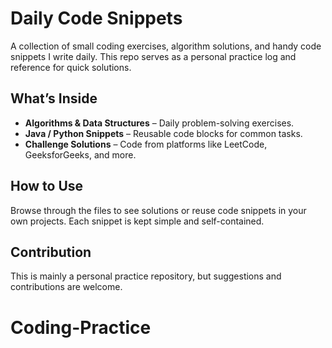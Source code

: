 # Daily Code Snippets

A collection of small coding exercises, algorithm solutions, and handy code snippets I write daily. This repo serves as a personal practice log and reference for quick solutions.

## What’s Inside

- **Algorithms & Data Structures** – Daily problem-solving exercises.
- **Java / Python Snippets** – Reusable code blocks for common tasks.
- **Challenge Solutions** – Code from platforms like LeetCode, GeeksforGeeks, and more.

## How to Use

Browse through the files to see solutions or reuse code snippets in your own projects. Each snippet is kept simple and self-contained.

## Contribution

This is mainly a personal practice repository, but suggestions and contributions are welcome.

# Coding-Practice
